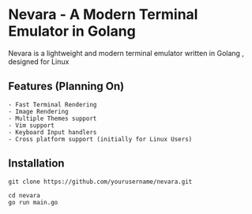 # Nevara - A Modern Terminal Emulator in Golang

Nevara is a lightweight and modern terminal emulator written in Golang , designed for Linux

## Features (Planning On)
    - Fast Terminal Rendering
    - Image Rendering
    - Multiple Themes support
    - Vim support
    - Keyboard Input handlers
    - Cross platform support (initially for Linux Users)

## Installation

```
git clone https://github.com/yourusername/nevara.git

cd nevara
go run main.go
```